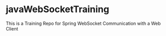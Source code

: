 # javaWebSocketTraining

This is a Training Repo for Spring WebSocket Communication with a Web Client